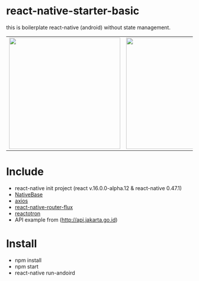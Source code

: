 # react-native-starter-basic
this is boilerplate react-native (android) without state management.

<table>
  <tr>
    <td><img src="https://image.ibb.co/hg6szv/home.png" width="300px"></td>
    <td><img src="https://image.ibb.co/b2vwRa/rsu.png" width="300px"></td>
    <td><img src="https://image.ibb.co/cAp1sF/rsk.png" width="300px"></td>
    <td><img src="https://image.ibb.co/daHnXF/puskesmas.png" width="300px"></td>
  </tr>
</table>

# Include
- react-native init project (react v.16.0.0-alpha.12 & react-native 0.47.1)
- <a href="https://github.com/GeekyAnts/NativeBase">NativeBase</a>
- <a href="https://github.com/mzabriskie/axios">axios</a>
- <a href="https://github.com/aksonov/react-native-router-flux">react-native-router-flux</a>
- <a href="https://github.com/infinitered/reactotron">reactotron</a>
- API example from (http://api.jakarta.go.id)

# Install
- npm install
- npm start
- react-native run-andoird

